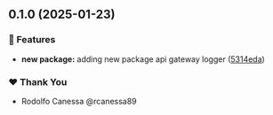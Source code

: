 ## 0.1.0 (2025-01-23)

### 🚀 Features

- **new package:** adding new package api gateway logger ([5314eda](https://github.com/rcanessa89/my-shared/commit/5314eda))

### ❤️ Thank You

- Rodolfo Canessa @rcanessa89
